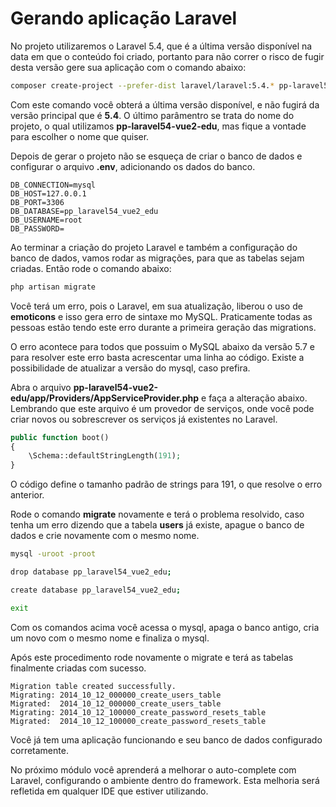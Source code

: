 # Gerando aplicação Laravel

No projeto utilizaremos o Laravel 5.4, que é a última versão disponível na data em que o conteúdo foi criado, portanto para não correr o risco de fugir desta versão gere sua aplicação com o comando abaixo:

```sh
composer create-project --prefer-dist laravel/laravel:5.4.* pp-laravel54-vue2-edu
```

Com este comando você obterá a última versão disponível, e não fugirá da versão principal que é **5.4**. O último parâmentro se trata do nome do projeto, o qual utilizamos **pp-laravel54-vue2-edu**, mas fique a vontade para escolher o nome que quiser.

Depois de gerar o projeto não se esqueça de criar o banco de dados e configurar o arquivo **.env**, adicionando os dados do banco.

```
DB_CONNECTION=mysql
DB_HOST=127.0.0.1
DB_PORT=3306
DB_DATABASE=pp_laravel54_vue2_edu
DB_USERNAME=root
DB_PASSWORD=
```

Ao terminar a criação do projeto Laravel e também a configuração do banco de dados, vamos rodar as migrações, para que as tabelas sejam criadas. Então rode o comando abaixo:

```sh
php artisan migrate
```

Você terá um erro, pois o Laravel, em sua atualização, liberou o uso de **emoticons** e isso gera erro de sintaxe mo MySQL. Praticamente todas as pessoas estão tendo este erro durante a primeira geração das migrations.

O erro acontece para todos que possuim o MySQL abaixo da versão 5.7 e para resolver este erro basta acrescentar uma linha ao código. Existe a possibilidade de atualizar a versão do mysql, caso prefira.

Abra o arquivo **pp-laravel54-vue2-edu/app/Providers/AppServiceProvider.php** e faça a alteração abaixo. Lembrando que este arquivo é um provedor de serviços, onde você pode criar novos ou sobrescrever os serviços já existentes no Laravel.

```php
public function boot()
{
    \Schema::defaultStringLength(191);
}
```

O código define o tamanho padrão de strings para 191, o que resolve o erro anterior.

Rode o comando **migrate** novamente e terá o problema resolvido, caso tenha um erro dizendo que a tabela **users** já existe, apague o banco de dados e crie novamente com o mesmo nome.

```sh
mysql -uroot -proot

drop database pp_laravel54_vue2_edu;

create database pp_laravel54_vue2_edu;

exit
```

Com os comandos acima você acessa o mysql, apaga o banco antigo, cria um novo com o mesmo nome e finaliza o mysql.

Após este procedimento rode novamente o migrate e terá as tabelas finalmente criadas com sucesso.

```
Migration table created successfully.
Migrating: 2014_10_12_000000_create_users_table
Migrated:  2014_10_12_000000_create_users_table
Migrating: 2014_10_12_100000_create_password_resets_table
Migrated:  2014_10_12_100000_create_password_resets_table
```

Você já tem uma aplicação funcionando e seu banco de dados configurado corretamente.

No próximo módulo você aprenderá a melhorar o auto-complete com Laravel, configurando o ambiente dentro do framework. Esta melhoria será refletida em qualquer IDE que estiver utilizando.